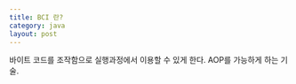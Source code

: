 ```yaml
---
title: BCI 란?
category: java
layout: post
---
```

바이트 코드를 조작함으로 실행과정에서 이용할 수 있게 한다.
AOP를 가능하게 하는 기술.
